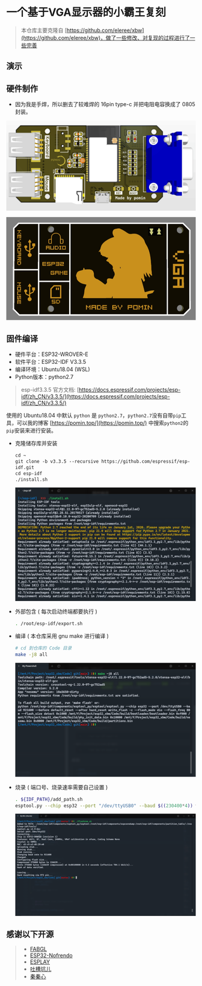 # 一个基于VGA显示器的小霸王复刻

> 本仓库主要克隆自 [https://github.com/eleree/xbw](https://github.com/eleree/xbw)，做了一些修改、对复现的过程进行了一些完善


## 演示

## 硬件制作

* 因为我是手焊，所以删去了较难焊的 16pin type-c 并把电阻电容换成了 0805 封装。

![-](Picture/PCB.png)

![-](Picture/surface.jpg)


## 固件编译

* 硬件平台：ESP32-WROVER-E
* 软件平台：ESP32-IDF V3.3.5
* 编译环境：Ubuntu18.04 (WSL)
* Python版本：python2.7

> esp-idf3.3.5 官方文档: [https://docs.espressif.com/projects/esp-idf/zh_CN/v3.3.5/](https://docs.espressif.com/projects/esp-idf/zh_CN/v3.3.5/)

使用的 Ubuntu18.04 中默认 `python` 是 `python2.7`，`python2.7`没有自带`pip`工具，可以我的博客 [https://pomin.top/](https://pomin.top/) 中搜索`python2`的`pip`安装来进行安装。

* 克隆储存库并安装
	```
	cd ~
	git clone -b v3.3.5 --recursive https://github.com/espressif/esp-idf.git
	cd esp-idf
	./install.sh
	```
	![-](Picture/install.png)

* 外部包含 ( 每次启动终端都要执行 )
	```bash
	. /root/esp-idf/export.sh
	```
* 编译 ( 本仓库采用 gnu make 进行编译 )
	```bash
	# cd 到仓库的 Code 目录
	make -j8 all
	```
	![-](Picture/build.png)
* 烧录 ( 端口号、烧录速率需要自己设置 )
	```bash
	. ${IDF_PATH}/add_path.sh
	esptool.py --chip esp32 --port "/dev/ttyUSB0" --baud $((230400*4)) write_flash -fs 4MB 0x100000 "build/nesemu.bin"
	```
	![-](Picture/flash.png)

    <!-- TODO 烧录图片 -->

## 感谢以下开源
> * [FABGL](http://www.fabglib.org/)
> * [ESP32-Nofrendo](https://github.com/espressif/esp32-nesemu)
> * [ESPLAY](https://github.com/pebri86/esplay_micro_hardware)
> * [吐槽坑儿](https://space.bilibili.com/31312385)
> * [秦秦心](https://github.com/eleree/xbw)


